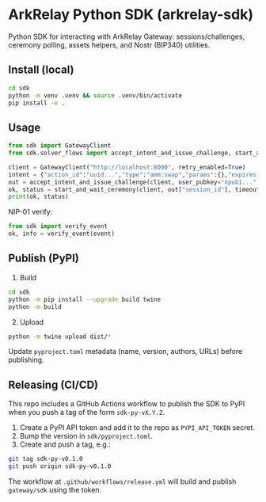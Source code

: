 # ArkRelay Python SDK (arkrelay-sdk)

Python SDK for interacting with ArkRelay Gateway: sessions/challenges, ceremony polling, assets helpers, and Nostr (BIP340) utilities.

## Install (local)

```bash
cd sdk
python -m venv .venv && source .venv/bin/activate
pip install -e .
```

## Usage

```python
from sdk import GatewayClient
from sdk.solver_flows import accept_intent_and_issue_challenge, start_and_wait_ceremony

client = GatewayClient("http://localhost:8000", retry_enabled=True)
intent = {"action_id":"uuid...","type":"amm:swap","params":{},"expires_at":1735689600}
out = accept_intent_and_issue_challenge(client, user_pubkey="npub1...", intent=intent)
ok, status = start_and_wait_ceremony(client, out["session_id"], timeout=120)
print(ok, status)
```

NIP-01 verify:

```python
from sdk import verify_event
ok, info = verify_event(event)
```

## Publish (PyPI)

1) Build

```bash
cd sdk
python -m pip install --upgrade build twine
python -m build
```

2) Upload

```bash
python -m twine upload dist/*
```

Update `pyproject.toml` metadata (name, version, authors, URLs) before publishing.

## Releasing (CI/CD)

This repo includes a GitHub Actions workflow to publish the SDK to PyPI when you push a tag of the form `sdk-py-vX.Y.Z`.

1) Create a PyPI API token and add it to the repo as `PYPI_API_TOKEN` secret.
2) Bump the version in `sdk/pyproject.toml`.
3) Create and push a tag, e.g.:

```bash
git tag sdk-py-v0.1.0
git push origin sdk-py-v0.1.0
```

The workflow at `.github/workflows/release.yml` will build and publish `gateway/sdk` using the token.
